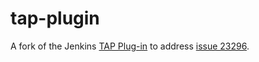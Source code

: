 tap-plugin
==========

A fork of the Jenkins [TAP Plug-in](https://wiki.jenkins-ci.org/display/JENKINS/TAP+Plugin) to address [issue 23296](https://issues.jenkins-ci.org/browse/JENKINS-23296).
